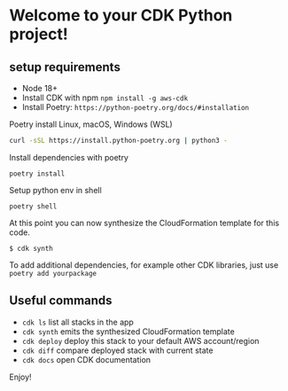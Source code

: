 
# Welcome to your CDK Python project!

## setup requirements

* Node 18+
* Install CDK with npm `npm install -g aws-cdk`
* Install Poetry: `https://python-poetry.org/docs/#installation`

Poetry install Linux, macOS, Windows (WSL)

```bash
curl -sSL https://install.python-poetry.org | python3 -
```

Install dependencies with poetry

```
poetry install
```

Setup python env in shell

```
poetry shell
```

At this point you can now synthesize the CloudFormation template for this code.

```
$ cdk synth
```

To add additional dependencies, for example other CDK libraries, just use `poetry add yourpackage`

## Useful commands

 * `cdk ls`          list all stacks in the app
 * `cdk synth`       emits the synthesized CloudFormation template
 * `cdk deploy`      deploy this stack to your default AWS account/region
 * `cdk diff`        compare deployed stack with current state
 * `cdk docs`        open CDK documentation

Enjoy!
